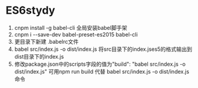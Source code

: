 # ES6stydy

1. cnpm install -g babel-cli 全局安装babel脚手架
2. cnpm i --save-dev babel-preset-es2015 babel-cli
3. 更目录下新建 .babelrc文件
4. babel src/index.js -o dist/index.js   将src目录下的index.jses5的格式输出到dist目录下的index.js
5. 修改package.json中的scripts字段的值为"build": "babel src/index.js -o dist/index.js"  可用npm run build  代替 babel src/index.js -o dist/index.js 命令
